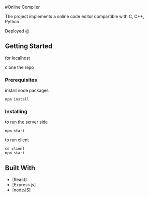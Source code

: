 #Online Compiler

The project implements a online code editor compartible with C, C++, Python

Deployed @

## Getting Started

for localhost

clone the repo

### Prerequisites

install node packages

```
npm install
```

### Installing

to run the server side

```
npm start
```

to run client

```
cd client
npm start
```

## Built With

- [React]
- [Express.js]
- [nodeJS]
